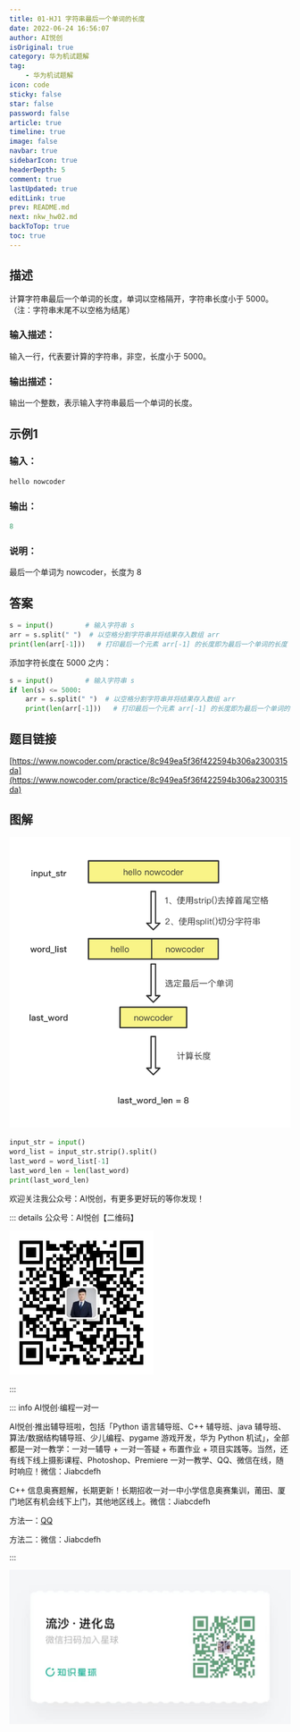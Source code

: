 ```yaml
---
title: 01-HJ1 字符串最后一个单词的长度
date: 2022-06-24 16:56:07
author: AI悦创
isOriginal: true
category: 华为机试题解
tag:
    - 华为机试题解
icon: code
sticky: false
star: false
password: false
article: true
timeline: true
image: false
navbar: true
sidebarIcon: true
headerDepth: 5
comment: true
lastUpdated: true
editLink: true
prev: README.md
next: nkw_hw02.md
backToTop: true
toc: true
---
```


## 描述

计算字符串最后一个单词的长度，单词以空格隔开，字符串长度小于 5000。（注：字符串末尾不以空格为结尾）

### 输入描述：

输入一行，代表要计算的字符串，非空，长度小于 5000。

### 输出描述：

输出一个整数，表示输入字符串最后一个单词的长度。

## 示例1

### 输入：

```python
hello nowcoder
```

### 输出：

```python
8
```

### 说明：

最后一个单词为 nowcoder，长度为 8

## 答案

```python
s = input()        # 输入字符串 s
arr = s.split(" ")  # 以空格分割字符串并将结果存入数组 arr
print(len(arr[-1]))   # 打印最后一个元素 arr[-1] 的长度即为最后一个单词的长度
```

添加字符长度在 5000 之内：

```python
s = input()        # 输入字符串 s
if len(s) <= 5000:
    arr = s.split(" ")  # 以空格分割字符串并将结果存入数组 arr
    print(len(arr[-1]))   # 打印最后一个元素 arr[-1] 的长度即为最后一个单词的长度
```

## 题目链接

[https://www.nowcoder.com/practice/8c949ea5f36f422594b306a2300315da](https://www.nowcoder.com/practice/8c949ea5f36f422594b306a2300315da)

## 图解

![img](./nkw_hw01.assets/WX20211014-193743@2x.png)

```python
input_str = input() 
word_list = input_str.strip().split() 
last_word = word_list[-1] 
last_word_len = len(last_word) 
print(last_word_len)
```

欢迎关注我公众号：AI悦创，有更多更好玩的等你发现！

::: details 公众号：AI悦创【二维码】

![](/gzh.jpg)

:::

::: info AI悦创·编程一对一

AI悦创·推出辅导班啦，包括「Python 语言辅导班、C++ 辅导班、java 辅导班、算法/数据结构辅导班、少儿编程、pygame 游戏开发，华为 Python 机试」，全部都是一对一教学：一对一辅导 + 一对一答疑 + 布置作业 + 项目实践等。当然，还有线下线上摄影课程、Photoshop、Premiere 一对一教学、QQ、微信在线，随时响应！微信：Jiabcdefh

C++ 信息奥赛题解，长期更新！长期招收一对一中小学信息奥赛集训，莆田、厦门地区有机会线下上门，其他地区线上。微信：Jiabcdefh

方法一：[QQ](http://wpa.qq.com/msgrd?v=3&uin=1432803776&site=qq&menu=yes)

方法二：微信：Jiabcdefh

:::

![](/zsxq.jpg)





